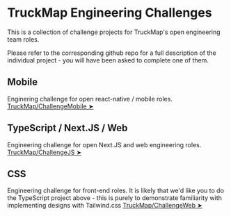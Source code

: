 # TruckMap Engineering Challenges

This is a collection of challenge projects for TruckMap's open engineering team roles.

Please refer to the corresponding github repo for a full description of the individual project - you will have been asked to complete one of them.

## Mobile

Enginering challenge for open react-native / mobile roles. [TruckMap/ChallengeMobile ➤](https://github.com/TruckMap/ChallengeMobile)

## TypeScript / Next.JS / Web

Engineering challenge for open Next.JS and web engineering roles. [TruckMap/ChallengeJS ➤](https://github.com/TruckMap/ChallengeJS)

## CSS

Engineering challenge for front-end roles.  It is likely that we'd like you to do the TypeScript project above - this is purely to demonstrate familiarity with implementing designs with Tailwind.css [TruckMap/ChallengeWeb ➤](https://github.com/TruckMap/ChallengeWeb)
